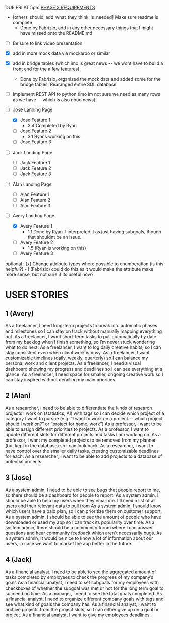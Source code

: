 
DUE FRI AT 5pm
[PHASE 3 REQUIREMENTS](https://docs.google.com/document/d/1oaXD2gjbQTMcSbYllbsGI17IqQbSJP5T0lSpxT6BRAs/edit?tab=t.0)

- [others_should_add_what_they_think_is_needed] Make sure readme is complete
    - Done by Fabrizio, add in any other necessary things that I might have missed onto the README.md

- [ ] Be sure to link video presentation

- [x] add in more mock data via mockaroo or similar
- [x] add in bridge tables (which imo is great news -- we wont have to build a front end for the a few features)
    - Done by Fabrizio, organized the mock data and added some for the bridge tables. Rearanged entire SQL database

- [ ] Implement REST API to python (imo im not sure we need as many rows as we have -- which is also good news)

- [ ] Jose Landing Page
    - [x] Jose Feature 1
        - 3.4 Completed by Ryan
    - [ ] Jose Feature 2
        - 3.1 Ryans working on this
    - [ ] Jose Feature 3

- [ ] Jack Landing Page
    - [ ] Jack Feature 1
    - [ ] Jack Feature 2
    - [ ] Jack Feature 3

- [ ] Alan Landing Page
    - [ ] Alan Feature 1
    - [ ] Alan Feature 2
    - [ ] Alan Feature 3

- [ ] Avery Landing Page
    - [x] Avery Feature 1
        - 1.1 Done by Ryan. I interpreted it as just having subgoals, though that shouldnt be an issue.
    - [ ] Avery Feature 2
        - 1.5 (Ryan is working on this)
    - [ ] Avery Feature 3

optional : [x] Change attribute types where possible to enumberation (is this helpful?)
    - I (Fabrizio) could do this as it would make the attribute make more sense, but not sure if its useful now?


# USER STORIES

## 1 (Avery)
As a freelancer, I need long-term projects to break into automatic phases and milestones so I can stay on track without manually mapping everything out.
As a freelancer, I want short-term tasks to pull automatically by date from my backlog when I finish something, so I’m never stuck wondering what to do next.
As a freelancer, I want to log daily creative habits, so I can stay consistent even when client work is busy.
As a freelancer, I want customizable timelines (daily, weekly, quarterly) so I can balance my personal work and client projects.
As a freelancer, I need a visual dashboard showing my progress and deadlines so I can see everything at a glance.
As a freelancer, I need space for smaller, ongoing creative work so I can stay inspired without derailing my main priorities.

## 2 (Alan)
As a researcher, I need to be able to differentiate the kinds of research projects I work on (statistics, AI) with tags so I can decide which project of a category I want to pursue (e.g. “I want to work on a project -- which project should I work on?” or “project for home, work”)
As a professor, I want to be able to assign different priorities to projects.
As a professor, I want to update different slots for different projects and tasks I am working on. 
As a professor, I want my completed projects to be removed from my planner (but kept in the database) so I can look back.
As a researcher, I want to have control over the smaller daily tasks, creating customizable deadlines for each.
As a researcher, I want to be able to add projects to a database of potential projects.

## 3 (Jose)
As a system admin, I need to be able to see bugs that people report to me, so there should be a dashboard for people to report.
As a system admin, I should be able to help my users when they email me. I'll need a list of all users and their relevant data to pull from
As a system admin, I should know which users have a paid plan, so I can prioritize them on customer support.
As a system admin, I should be able to see the amount of people who have downloaded or used my app so I can track its popularity over time.
As a system admin, there should be a community forum where I can answer questions and hear community feedback which aren't necessarily bugs.
As a system admin, It would be nice to know a lot of information about our users, in case we want to market the app better in the future. 

## 4 (Jack)
As a financial analyst, I need to be able to see the aggregated amount of tasks completed by employees to check the progress of my company’s goals
As a financial analyst, I need to set subgoals for my employees with checkboxes of whether the subgoal was met or not for the long term goal to succeed on time.
As a manager, I need to see the total goals completed.
As a financial analyst, I need to organize different company goals with tags and see what kind of goals the company has.
As a financial analyst, I want to archive projects from the project slots, so I can either give up on a goal or project.
As a financial analyst, I want to give my employees deadlines.
